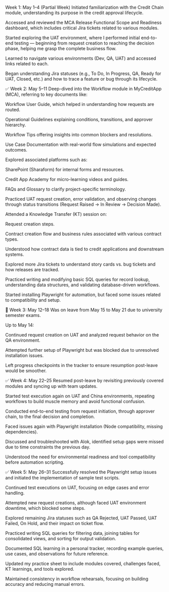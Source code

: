  Week 1: May 1–4 (Partial Week)
Initiated familiarization with the Credit Chain module, understanding its purpose in the credit approval lifecycle.

Accessed and reviewed the MCA Release Functional Scope and Readiness dashboard, which includes critical Jira tickets related to various modules.

Started exploring the UAT environment, where I performed initial end-to-end testing — beginning from request creation to reaching the decision phase, helping me grasp the complete business flow.

Learned to navigate various environments (Dev, QA, UAT) and accessed links related to each.

Began understanding Jira statuses (e.g., To Do, In Progress, QA, Ready for UAT, Closed, etc.) and how to trace a feature or bug through its lifecycle.

✅ Week 2: May 5–11
Deep-dived into the Workflow module in MyCreditApp (MCA), referring to key documents like:

Workflow User Guide, which helped in understanding how requests are routed.

Operational Guidelines explaining conditions, transitions, and approver hierarchy.

Workflow Tips offering insights into common blockers and resolutions.

Use Case Documentation with real-world flow simulations and expected outcomes.

Explored associated platforms such as:

SharePoint (Sharaform) for internal forms and resources.

Credit App Academy for micro-learning videos and guides.

FAQs and Glossary to clarify project-specific terminology.

Practiced UAT request creation, error validation, and observing changes through status transitions (Request Raised → In Review → Decision Made).

Attended a Knowledge Transfer (KT) session on:

Request creation steps.

Contract creation flow and business rules associated with various contract types.

Understood how contract data is tied to credit applications and downstream systems.

Explored more Jira tickets to understand story cards vs. bug tickets and how releases are tracked.

Practiced writing and modifying basic SQL queries for record lookup, understanding data structures, and validating database-driven workflows.

Started installing Playwright for automation, but faced some issues related to compatibility and setup.

🛑 Week 3: May 12–18
Was on leave from May 15 to May 21 due to university semester exams.

Up to May 14:

Continued request creation on UAT and analyzed request behavior on the QA environment.

Attempted further setup of Playwright but was blocked due to unresolved installation issues.

Left progress checkpoints in the tracker to ensure resumption post-leave would be smoother.

✅ Week 4: May 22–25
Resumed post-leave by revisiting previously covered modules and syncing up with team updates.

Started test execution again on UAT and China environments, repeating workflows to build muscle memory and avoid functional confusion.

Conducted end-to-end testing from request initiation, through approver chain, to the final decision and completion.

Faced issues again with Playwright installation (Node compatibility, missing dependencies).

Discussed and troubleshooted with Alok, identified setup gaps were missed due to time constraints the previous day.

Understood the need for environmental readiness and tool compatibility before automation scripting.

✅ Week 5: May 26–31
Successfully resolved the Playwright setup issues and initiated the implementation of sample test scripts.

Continued test executions on UAT, focusing on edge cases and error handling.

Attempted new request creations, although faced UAT environment downtime, which blocked some steps.

Explored remaining Jira statuses such as QA Rejected, UAT Passed, UAT Failed, On Hold, and their impact on ticket flow.

Practiced writing SQL queries for filtering data, joining tables for consolidated views, and sorting for output validation.

Documented SQL learning in a personal tracker, recording example queries, use cases, and observations for future reference.

Updated my practice sheet to include modules covered, challenges faced, KT learnings, and tools explored.

Maintained consistency in workflow rehearsals, focusing on building accuracy and reducing manual errors.
